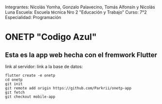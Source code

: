 Integrantes: Nicolás Yomha, Gonzalo Palavecino, Tomás Alfonsín y Nicolás Luna 
Escuela: Escuela técnica Nro 2 "Educación y Trabajo"
Curso: 7°2 
Especialidad: Programación

# ONETP "Codigo Azul"

## Esta es la app web hecha con el fremwork Flutter

link al servidor: 
link a la base de datos: 

```
flutter create -e onetp
cd onetp
git init
git remote add origin https://github.com/Parkrii/onetp-app
git fetch
git checkout mobile-app
```
